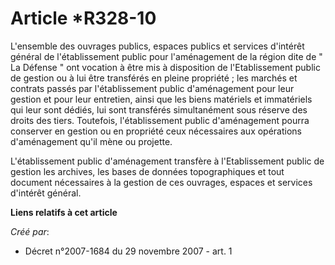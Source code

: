 # Article *R328-10

L'ensemble des ouvrages publics, espaces publics et services d'intérêt général de l'établissement public pour l'aménagement
de la région dite de " La Défense " ont vocation à être mis à disposition de l'Etablissement public de gestion ou à lui être
transférés en pleine propriété ; les marchés et contrats passés par l'établissement public d'aménagement pour leur gestion et
pour leur entretien, ainsi que les biens matériels et immatériels qui leur sont dédiés, lui sont transférés simultanément
sous réserve des droits des tiers. Toutefois, l'établissement public d'aménagement pourra conserver en gestion ou en
propriété ceux nécessaires aux opérations d'aménagement qu'il mène ou projette. 

L'établissement public d'aménagement transfère à l'Etablissement public de gestion les archives, les bases de données
topographiques et tout document nécessaires à la gestion de ces ouvrages, espaces et services d'intérêt général.

**Liens relatifs à cet article**

_Créé par_:

  - Décret n°2007-1684 du 29 novembre 2007 - art. 1
